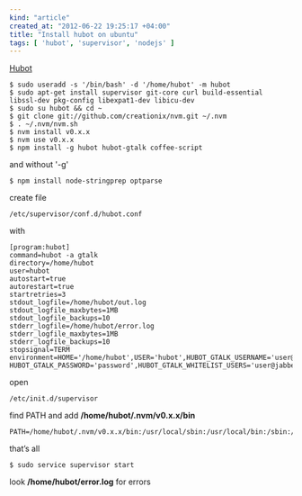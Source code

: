 ```yaml
---
kind: "article"
created_at: "2012-06-22 19:25:17 +04:00"
title: "Install hubot on ubuntu"
tags: [ 'hubot', 'supervisor', 'nodejs' ]
---
```

[Hubot](http://hubot.github.com/)
<pre><code class='bash'>$ sudo useradd -s '/bin/bash' -d '/home/hubot' -m hubot
$ sudo apt-get install supervisor git-core curl build-essential libssl-dev pkg-config libexpat1-dev libicu-dev
$ sudo su hubot && cd ~
$ git clone git://github.com/creationix/nvm.git ~/.nvm
$ . ~/.nvm/nvm.sh
$ nvm install v0.x.x
$ nvm use v0.x.x
$ npm install -g hubot hubot-gtalk coffee-script
</code></pre>
and without '-g'
<pre><code class='bash'>$ npm install node-stringprep optparse
</code></pre>
create file
<pre><code class='bash'>/etc/supervisor/conf.d/hubot.conf
</code></pre>
with
<pre><code class='bash'>[program:hubot]
command=hubot -a gtalk
directory=/home/hubot
user=hubot
autostart=true
autorestart=true
startretries=3
stdout_logfile=/home/hubot/out.log
stdout_logfile_maxbytes=1MB
stdout_logfile_backups=10
stderr_logfile=/home/hubot/error.log
stderr_logfile_maxbytes=1MB
stderr_logfile_backups=10
stopsignal=TERM
environment=HOME='/home/hubot',USER='hubot',HUBOT_GTALK_USERNAME='user@google.com',
HUBOT_GTALK_PASSWORD='password',HUBOT_GTALK_WHITELIST_USERS='user@jabber.com'
</code></pre>
open
<pre><code class='bash'>/etc/init.d/supervisor
</code></pre>
find PATH and add **/home/hubot/.nvm/v0.x.x/bin**
<pre><code class='bash'>PATH=/home/hubot/.nvm/v0.x.x/bin:/usr/local/sbin:/usr/local/bin:/sbin:/bin:/usr
</code></pre>
that’s all
<pre><code class='bash'>$ sudo service supervisor start
</code></pre>
look **/home/hubot/error.log** for errors
